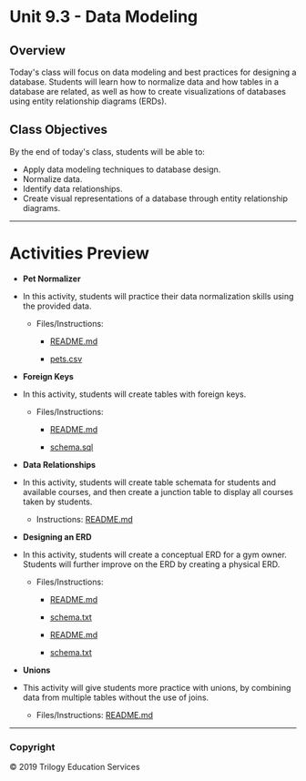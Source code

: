 # Unit 9.3 - Data Modeling

## Overview

Today's class will focus on data modeling and best practices for designing a database. Students will learn how to normalize data and how tables in a database are related, as well as how to create visualizations of databases using entity relationship diagrams (ERDs).

## Class Objectives

By the end of today's class, students will be able to:

* Apply data modeling techniques to database design.
* Normalize data.
* Identify data relationships.
* Create visual representations of a database through entity relationship diagrams.

- - -

# Activities Preview

* **Pet Normalizer**
* In this activity, students will practice their data normalization skills using the provided data.

  * Files/Instructions:
  
    * [README.md](Activities/02-Stu_Data_Normalization/README.md)

    * [pets.csv](Activities/02-Stu_Data_Normalization/Resources/pets.csv)

* **Foreign Keys**
* In this activity, students will create tables with foreign keys.

  * Files/Instructions:
  
    * [README.md](Activities/04-Stu_Foreign_Keys/README.md)
  
    * [schema.sql](Activities/04-Stu_Foreign_Keys/Unsolved/schema.sql)

* **Data Relationships**
* In this activity, students will create table schemata for students and available courses, and then create a junction table to display all courses taken by students.

  * Instructions: [README.md](Activities/06-Stu_Data_Relationships/README.md)

* **Designing an ERD**
* In this activity, students will create a conceptual ERD for a gym owner.  Students will further improve on the ERD by creating a physical ERD.

  * Files/Instructions:
  
    * [README.md](Activities/08-Par_Designing_ERD/README.md)
  
    * [schema.txt](Activities/08-Par_Designing_ERD/Unsolved/schema.txt)

    * [README.md](Activities/09-Par_ERD/README.md)

    * [schema.txt](Activities/09-Par_ERD/Unsolved/schema.txt)

* **Unions**
* This activity will give students more practice with unions, by combining data from multiple tables without the use of joins.

  * Files/Instructions: [README.md](Activities/11-Stu_Unions/README.md)

- - -

### Copyright

© 2019 Trilogy Education Services
